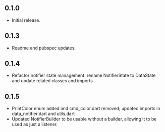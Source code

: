 ## 0.1.0

- Initial release.

## 0.1.3

- Readme and pubspec updates.

## 0.1.4

- Refactor notifier state management: rename NotifierState to DataState and update related classes and imports

## 0.1.5

- PrintColor enum added and cmd_color.dart removed; updated imports in data_notifier.dart and utils.dart
- Updated NotifierBuilder to be usable without a builder, allowing it to be used as just a listener.
